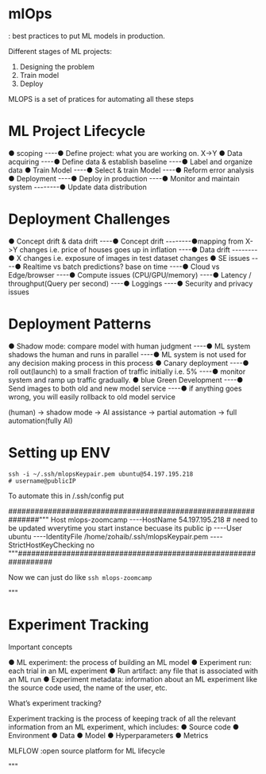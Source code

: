 # mlOps

: best practices to put ML models in production.

Different stages of ML projects:

1. Designing the problem
2. Train model
3. Deploy

MLOPS is a set of pratices for automating all these steps

# ML Project Lifecycle

● scoping
----● Define project: what you are working on. X->Y
● Data acquiring
----● Define data & establish baseline
----● Label and organize data
● Train Model
----● Select & train Model
----● Reform error analysis
● Deployment
----● Deploy in production
----● Monitor and maintain system
--------● Update data distribution

# Deployment Challenges

● Concept drift & data drift
----● Concept drift
--------●mapping from X->Y changes i.e. price of houses goes up in inflation
----● Data drift
--------● X changes i.e. exposure of images in test dataset changes
● SE issues
----● Realtime vs batch predictions? base on time
----● Cloud vs Edge/browser
----● Compute issues (CPU/GPU/memory)
----● Latency / throughput(Query per second)
----● Loggings
----● Security and privacy issues

# Deployment Patterns

● Shadow mode: compare model with human judgment
----● ML system shadows the human and runs in parallel
----● ML system is not used for any decision making process in this process
● Canary deployment
----● roll out(launch) to a small fraction of traffic initially i.e. 5%
----● monitor system and ramp up traffic gradually.
● blue Green Development
----● Send images to both old and new model service
----● if anything goes wrong, you will easily rollback to old model service

(human) -> shadow mode -> AI assistance -> partial automation -> full automation(fully AI)

# Setting up ENV

    ssh -i ~/.ssh/mlopsKeypair.pem ubuntu@54.197.195.218
    # username@publicIP

To automate this in /.ssh/config
put

###############################################################"""
Host mlops-zoomcamp
----HostName 54.197.195.218 # need to be updated wverytime you start instance becuase its public ip
----User ubuntu
----IdentityFile /home/zohaib/.ssh/mlopsKeypair.pem
----StrictHostKeyChecking no
"""################################################################

Now we can just do like `ssh mlops-zoomcamp`

"""

# Experiment Tracking

Important concepts

● ML experiment: the process of building an ML model
● Experiment run: each trial in an ML experiment
● Run artifact: any file that is associated with an ML run
● Experiment metadata: information about an ML experiment like the source
code used, the name of the user, etc.

What’s experiment tracking?

Experiment tracking is the process of keeping track of all the relevant information
from an ML experiment, which includes:
● Source code
● Environment
● Data
● Model
● Hyperparameters
● Metrics

MLFLOW :open source platform for ML lifecycle

"""
